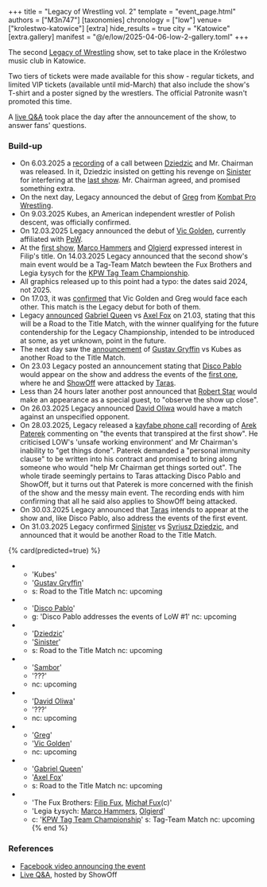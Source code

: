 +++
title = "Legacy of Wrestling vol. 2"
template = "event_page.html"
authors = ["M3n747"]
[taxonomies]
chronology = ["low"]
venue=["krolestwo-katowice"]
[extra]
hide_results = true
city = "Katowice"
[extra.gallery]
manifest = "@/e/low/2025-04-06-low-2-gallery.toml"
+++

The second [Legacy of Wrestling](@/o/low.md) show, set to take place in the Królestwo music club in Katowice.

Two tiers of tickets were made available for this show - regular tickets, and limited VIP tickets (available until mid-March) that also include the show's T-shirt and a poster signed by the wrestlers. The official Patronite wasn't promoted this time.

A [live Q&A][live-qa-3] took place the day after the announcement of the show, to answer fans' questions.

### Build-up

* On 6.03.2025 a [recording][rozmowa] of a call between [Dziedzic](@/w/dziedzic.md) and Mr. Chairman was released. In it, Dziedzic insisted on getting his revenge on [Sinister](@/w/sinister.md) for interfering at the [last show](@/e/low/2024-12-01-low-1.md). Mr. Chairman agreed, and promised something extra.
* On the next day, Legacy announced the debut of [Greg](@/w/greg.md) from [Kombat Pro Wrestling](@/o/kpw.md).
* On 9.03.2025 Kubes, an American independent wrestler of Polish descent, was officially confirmed.
* On 12.03.2025 Legacy announced the debut of [Vic Golden](@/w/vic-golden.md), currently affiliated with [PpW](@/o/ppw.md).
* At the [first show](@/e/low/2024-12-01-low-1.md), [Marco Hammers](@/w/marco-hammers.md) and [Olgierd](@/w/olgierd.md) expressed interest in Filip's title. On 14.03.2025 Legacy announced that the second show's main event would be a Tag-Team Match bewteen the Fux Brothers and Legia Łysych for the [KPW Tag Team Championship](@/c/kpw-tag-team-championship.md).
* All graphics released up to this point had a typo: the dates said 2024, not 2025.
* On 17.03, it was [confirmed][greg-v-golden] that Vic Golden and Greg would face each other. This match is the Legacy debut for both of them.
* Legacy [announced][title-road-1] [Gabriel Queen](@/w/gabriel-queen.md) vs [Axel Fox](@/w/axel-fox.md) on 21.03, stating that this will be a Road to the Title Match, with the winner qualifying for the future contendership for the Legacy Championship, intended to be introduced at some, as yet unknown, point in the future.
* The next day saw the [announcement][title-road-2] of [Gustav Gryffin](@/w/gustav-gryffin.md) vs Kubes as another Road to the Title Match.
* On 23.03 Legacy posted an announcement stating that [Disco Pablo](@/w/disco-pablo.md) would appear on the show and address the events of the [first one](@/e/low/2024-12-01-low-1.md), where he and [ShowOff](@/w/piotr-malecki.md) were attacked by [Taras](@/w/taras.md).
* Less than 24 hours later another post announced that [Robert Star](@/w/robert-star.md) would make an appearance as a special guest, to "observe the show up close".
* On 26.03.2025 Legacy announced [David Oliwa](@/w/david-oliwa.md) would have a match against an unspecified opponent.
* On 28.03.2025, Legacy released a [kayfabe phone call][phone-call] recording of [Arek Paterek](@/w/arek-paterek.md) commenting on "the events that transpired at the first show". He criticised LOW's 'unsafe working environment' and Mr Chairman's inability to "get things done". Paterek demanded a "personal immunity clause" to be written into his contract and promised to bring along someone who would "help Mr Chairman get things sorted out". The whole tirade seemingly pertains to Taras attacking Disco Pablo and ShowOff, but it turns out that Paterek is more concerned with the finish of the show and the messy main event. The recording ends with him confirming that all he said also applies to ShowOff being attacked.
* On 30.03.2025 Legacy announced that [Taras](@/w/taras.md) intends to appear at the show and, like Disco Pablo, also address the events of the first event.
* On 31.03.2025 Legacy confirmed [Sinister](@/w/sinister.md) vs [Syriusz Dziedzic](@/w/dziedzic.md), and announced that it would be another Road to the Title Match.

{% card(predicted=true) %}
- - 'Kubes'
  - '[Gustav Gryffin](@/w/gustav-gryffin.md)'
  - s: Road to the Title Match
    nc: upcoming
- - '[Disco Pablo](@/w/disco-pablo.md)'
  - g: 'Disco Pablo addresses the events of LoW #1'
    nc: upcoming
- - '[Dziedzic](@/w/dziedzic.md)'
  - '[Sinister](@/w/sinister.md)'
  - s: Road to the Title Match
    nc: upcoming
- - '[Sambor](@/w/sambor.md)'
  - '???'
  - nc: upcoming
- - '[David Oliwa](@/w/david-oliwa.md)'
  - '???'
  - nc: upcoming
- - '[Greg](@/w/greg.md)'
  - '[Vic Golden](@/w/vic-golden.md)'
  - nc: upcoming
- - '[Gabriel Queen](@/w/gabriel-queen.md)'
  - '[Axel Fox](@/w/axel-fox.md)'
  - s: Road to the Title Match
    nc: upcoming
- - 'The Fux Brothers: [Filip Fux](@/w/filip-fux.md), [Michał Fux](@/w/michal-fux.md)(c)'
  - 'Legia Łysych: [Marco Hammers](@/w/marco-hammers.md), [Olgierd](@/w/olgierd.md)'
  - c: '[KPW Tag Team Championship](@/c/kpw-tag-team-championship.md)'
    s: Tag-Team Match
    nc: upcoming
{% end %}

### References

* [Facebook video announcing the event](https://www.facebook.com/watch/?v=560125297045765)
* [Live Q&A][live-qa-3], hosted by ShowOff

[live-qa-3]:https://www.youtube.com/watch?v=4urhjLJHEtA
[rozmowa]:https://www.facebook.com/watch/?v=1004924034865128
[greg-v-golden]: https://www.facebook.com/photo?fbid=122141957324468820&set=a.122111536832468820
[title-road-1]: https://www.facebook.com/photo/?fbid=122142553118468820&set=a.122111536832468820
[title-road-2]: https://www.facebook.com/photo/?fbid=122142729932468820&set=a.122111536832468820
[phone-call]: https://www.facebook.com/legacyofwrestlingpl/videos/2135651550198592
